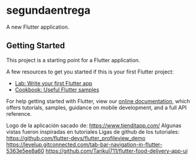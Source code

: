 # segundaentrega

A new Flutter application.

## Getting Started

This project is a starting point for a Flutter application.

A few resources to get you started if this is your first Flutter project:

- [Lab: Write your first Flutter app](https://flutter.dev/docs/get-started/codelab)
- [Cookbook: Useful Flutter samples](https://flutter.dev/docs/cookbook)

For help getting started with Flutter, view our
[online documentation](https://flutter.dev/docs), which offers tutorials,
samples, guidance on mobile development, and a full API reference.





Logo de la aplicación sacado de:
https://www.tienditapp.com/
Algunas vistas fueron inspiradas en tutoriales
Ligas de github de los tutoriales:
https://github.com/flutter-devs/flutter_profileview_demo
https://levelup.gitconnected.com/tab-bar-navigation-in-flutter-5363e5ee8a60
https://github.com/Tarikul711/flutter-food-delivery-app-ui
